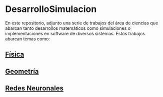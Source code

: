 # DesarrolloSimulacion

En este repositorio, adjunto una serie de trabajos del área de ciencias que abarcan tanto desarrollos matemáticos como simulaciones o implementaciones en software de diversos sistemas. Estos trabajos abarcan temas como:

## [Física](Fisica/Fisica.md)
## [Geometría](Geometria/Geometria.md)
## [Redes Neuronales](RedesNeuronales/RedesNeuronales.md)
